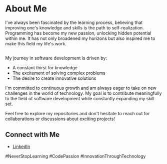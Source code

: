 # About Me

I've always been fascinated by the learning process, believing that improving one's knowledge and skills is the path to self-realization. Programming has become my new passion, unlocking hidden potential within me. It has not only broadened my horizons but also inspired me to make this field my life's work.

## 

My journey in software development is driven by:
- A constant thirst for knowledge
- The excitement of solving complex problems
- The desire to create innovative solutions

I'm committed to continuous growth and am always eager to take on new challenges in the world of technology. My goal is to contribute meaningfully to the field of software development while constantly expanding my skill set.

Feel free to explore my repositories and don't hesitate to reach out for collaborations or discussions about exciting projects!

## Connect with Me
- [LinkedIn](https://www.linkedin.com/in/alona-boholiepova-8995142b5/)


#NeverStopLearning #CodePassion #InnovationThroughTechnology


